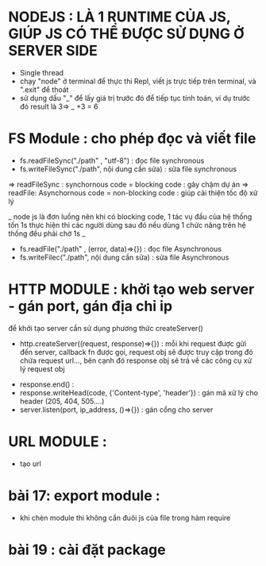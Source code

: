 # NODEJS : LÀ 1 RUNTIME CỦA JS, GIÚP JS CÓ THỂ ĐƯỢC SỬ DỤNG Ở SERVER SIDE

- Single thread
- chạy "node" ở terminal để thực thi Repl, viết js trực tiếp trên terminal, và ".exit" để thoát
- sử dụng dấu "_" để lấy giá trị trước đó để tiếp tục tính toán, ví dụ trước đó result là 3=> _ +3 = 6

# FS Module : cho phép đọc và viết file

- fs.readFileSync("./path" , "utf-8") : đọc file synchronous
- fs.writeFileSync("./path", nội dung cần sửa) : sửa file synchronous

=> readFileSync : synchornous code = blocking code : gây chậm dự án
=> readFile: Asynchornous code = non-blocking code : giúp cải thiện tốc độ xử lý

_ node js là đơn luồng nên khi có blocking code, 1 tác vụ đầu của hệ thống tốn 1s thực hiện thì các người dùng sau đó nếu dùng 1 chức năng trên hệ thống đều phải chờ 1s _

- fs.readFile("./path" , (error, data)=>{}) : đọc file Asynchronous
- fs.writeFilec("./path", nội dung cần sửa) : sửa file Asynchronous

# HTTP MODULE : khởi tạo web server - gán port, gán địa chỉ ip
để khởi tạo server cần sử dụng phương thức createServer()
- http.createServer((request, response)=>{}) : mỗi khi request được gửi đến server, callback fn được gọi, request obj sẽ được truy cập trong đó chứa request url..., bên cạnh đó response obj sẽ trả về các công cụ xử lý request obj

* response.end() :
* response.writeHead(code, {'Content-type', 'header'}) : gán mã xử lý cho header (205, 404, 505....)
* server.listen(port, ip_address, ()=>{}) : gán cổng cho server

# URL MODULE :

- tạo url

# bài 17: export module : 
- khi chèn module thì không cần đuôi js của file trong hàm require

# bài 19 : cài đặt package